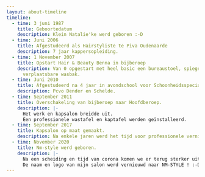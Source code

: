 ```yaml
---
layout: about-timeline
timeline:
  - time: 3 juni 1987
    title: Geboortedatum
    description: Klein Natalie'ke werd geboren :-D
  - time: Juni 2006
    title: Afgestudeerd als Hairstyliste te Piva Oudenaarde
    description: 7 jaar kappersopleiding.
  - time: 1 November 2007
    title: Opstart Hair & Beauty Benna in bijberoep
    description: Van 0 opgestart met heel basic een bureaustoel, spiegel, lavabo en
      verplaatsbare wasbak.
  - time: Juni 2010
    title: Afgestudeerd na 4 jaar in avondschool voor Schoonheidsspecialiste.
    description: Pcvo Dender en Schelde.
  - time: September 2011
    title: Overschakeling van bijberoep naar Hoofdberoep.
    description: |-
      Het werk en kapsalon breidde uit.
      Een professionele wastafel en kaptafel werden geïnstalleerd.
  - time: September 2017
    title: Kapsalon op maat gemaakt.
    description: Na enkele jaren werd het tijd voor professionele vernieuwing op maat.
  - time: November 2020
    title: Nm-style werd geboren.
    description: |-
      Na een scheiding en tijd van corona komen we er terug sterker uit.
      De naam en logo van mijn salon werd vernieuwd naar NM-STYLE ! :-D
---
```


